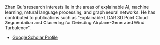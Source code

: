 Zhan Qu's research interests lie in the areas of explainable AI, machine learning, natural language processing, and graph neural networks. He has contributed to publications such as "Explainable LiDAR 3D Point Cloud Segmentation and Clustering for Detecting Airplane-Generated Wind Turbulence". 
- [Google Scholar Profile](https://scholar.google.com/citations?user=VcnQaJUAAAAJ&hl=en)
